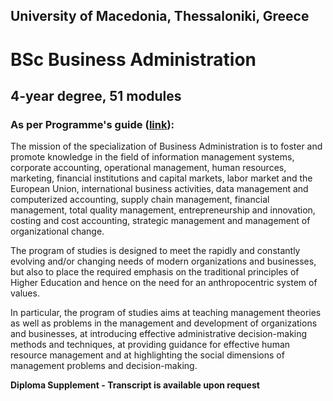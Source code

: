 ## University of Macedonia, Thessaloniki, Greece
# BSc Business Administration
## 4-year degree, 51 modules

### As per Programme's guide ([link](https://www.uom.gr/assets/site/public/nodes/6148/5004-STUDY_GUIDE_BA_19_20.pdf)):

The mission of the specialization of Business Administration is to foster
and promote knowledge in the field of information
management systems, corporate accounting,
operational management, human resources,
marketing, financial institutions and
capital markets, labor market and the European Union,
international business activities, data
management and computerized accounting, supply chain
management, financial management,
total quality management, entrepreneurship and
innovation, costing and cost accounting,
strategic management and management of organizational
change.

The program of studies is designed to meet the rapidly and constantly evolving and/or changing
needs of modern organizations and businesses, but also to place the required emphasis on the
traditional principles of Higher Education and hence on the need for an anthropocentric system of
values. 

In particular, the program of studies aims at teaching management theories as well as
problems in the management and development of organizations and businesses, at introducing
effective administrative decision-making methods and techniques, at providing guidance for
effective human resource management and at highlighting the social dimensions of management
problems and decision-making.


**Diploma Supplement - Transcript is available upon request**